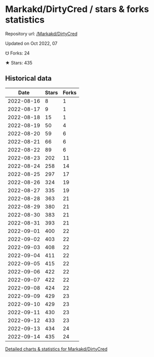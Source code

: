 # Markakd/DirtyCred / stars & forks statistics

Repository url: [/Markakd/DirtyCred](https://github.com/Markakd/DirtyCred)

Updated on Oct 2022, 07

☋ Forks: 24

★ Stars: 435

## Historical data
| Date | Stars | Forks |
|------|-------|-------|
| 2022-08-16 | 8 | 1 | 
| 2022-08-17 | 9 | 1 | 
| 2022-08-18 | 15 | 1 | 
| 2022-08-19 | 50 | 4 | 
| 2022-08-20 | 59 | 6 | 
| 2022-08-21 | 66 | 6 | 
| 2022-08-22 | 89 | 6 | 
| 2022-08-23 | 202 | 11 | 
| 2022-08-24 | 258 | 14 | 
| 2022-08-25 | 297 | 17 | 
| 2022-08-26 | 324 | 19 | 
| 2022-08-27 | 335 | 19 | 
| 2022-08-28 | 363 | 21 | 
| 2022-08-29 | 380 | 21 | 
| 2022-08-30 | 383 | 21 | 
| 2022-08-31 | 393 | 21 | 
| 2022-09-01 | 400 | 22 | 
| 2022-09-02 | 403 | 22 | 
| 2022-09-03 | 408 | 22 | 
| 2022-09-04 | 411 | 22 | 
| 2022-09-05 | 415 | 22 | 
| 2022-09-06 | 422 | 22 | 
| 2022-09-07 | 422 | 22 | 
| 2022-09-08 | 424 | 22 | 
| 2022-09-09 | 429 | 23 | 
| 2022-09-10 | 429 | 23 | 
| 2022-09-11 | 430 | 23 | 
| 2022-09-12 | 433 | 23 | 
| 2022-09-13 | 434 | 24 | 
| 2022-09-14 | 435 | 24 | 


[Detailed charts & statistics for Markakd/DirtyCred](https://reviewgithub.com/rep/Markakd/DirtyCred)
